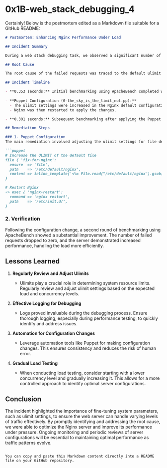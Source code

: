 # 0x1B-web_stack_debugging_4
Certainly! Below is the postmortem edited as a Markdown file suitable for a GitHub README:

```markdown
# Postmortem: Enhancing Nginx Performance Under Load

## Incident Summary

During a web stack debugging task, we observed a significant number of failed requests while testing the performance of our web server setup featuring Nginx under pressure. The initial benchmark using ApacheBench (ab) revealed 943 failed requests out of 2000, prompting investigation and remediation.

## Root Cause

The root cause of the failed requests was traced to the default ulimit settings for file descriptors on the Nginx server. The initial ulimit setting was insufficient to handle the concurrency level and load imposed during the ApacheBench test.

## Incident Timeline

- **0.353 seconds:** Initial benchmarking using ApacheBench completed with 943 failed requests.
  
- **Puppet Configuration (0-the_sky_is_the_limit_not.pp):**
  - The ulimit settings were increased in the Nginx default configuration file (`/etc/default/nginx`) to a more appropriate value (4096).
  - Nginx was then restarted to apply the changes.

- **0.301 seconds:** Subsequent benchmarking after applying the Puppet configuration resulted in zero failed requests, indicating a successful mitigation.

## Remediation Steps

### 1. Puppet Configuration
The main remediation involved adjusting the ulimit settings for file descriptors in the Nginx default configuration file using Puppet. The configuration file was updated to increase the ulimit from the default value to 4096. Additionally, Nginx was restarted to apply the changes.

```puppet
# Increase the ULIMIT of the default file
file { 'fix-for-nginx':
  ensure  => 'file',
  path    => '/etc/default/nginx',
  content => inline_template('<%= File.read("/etc/default/nginx").gsub(/15/, "4096") %>'),
}

# Restart Nginx
-> exec { 'nginx-restart':
  command => 'nginx restart',
  path    => '/etc/init.d/',
}
```

### 2. Verification
Following the configuration change, a second round of benchmarking using ApacheBench showed a substantial improvement. The number of failed requests dropped to zero, and the server demonstrated increased performance, handling the load more efficiently.

## Lessons Learned

1. **Regularly Review and Adjust Ulimits**
   - Ulimits play a crucial role in determining system resource limits. Regularly review and adjust ulimit settings based on the expected load and concurrency levels.

2. **Effective Logging for Debugging**
   - Logs proved invaluable during the debugging process. Ensure thorough logging, especially during performance testing, to quickly identify and address issues.

3. **Automation for Configuration Changes**
   - Leverage automation tools like Puppet for making configuration changes. This ensures consistency and reduces the risk of human error.

4. **Gradual Load Testing**
   - When conducting load testing, consider starting with a lower concurrency level and gradually increasing it. This allows for a more controlled approach to identify optimal server configurations.

## Conclusion

The incident highlighted the importance of fine-tuning system parameters, such as ulimit settings, to ensure the web server can handle varying levels of traffic effectively. By promptly identifying and addressing the root cause, we were able to optimize the Nginx server and improve its performance under pressure. Ongoing monitoring and periodic reviews of server configurations will be essential to maintaining optimal performance as traffic patterns evolve.
```

You can copy and paste this Markdown content directly into a README file on your GitHub repository.
